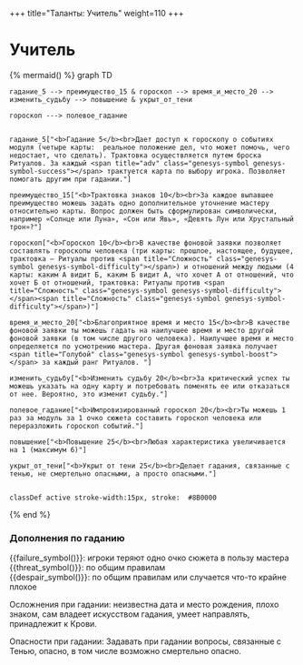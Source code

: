 +++
title="Таланты: Учитель"
weight=110
+++

Учитель
===

{% mermaid() %}
graph TD
    
    гадание_5 --> преимущество_15 & гороскоп --> время_и_место_20 --> изменить_судьбу --> повышение & укрыт_от_тени

    гороскоп ---> полевое_гадание

    
    гадание_5["<b>Гадание 5</b><br>Дает доступ к гороскопу о событиях модуля (четыре карты:  реальное положение дел, что может помочь, чего недостает, что сделать). Трактовка осуществляется путем броска Ритуалов. За каждый <span title="adv" class="genesys-symbol genesys-symbol-success"></span> трактуется карта по выбору игрока. Позволяет помогать другим при гадании."]

    преимущество_15["<b>Трактовка знаков 10</b><br>За каждое выпавшее преимущество можешь задать одно дополнительное уточнение мастеру относительно карты. Вопрос должен быть сформулирован символически, например «Солнце или Луна», «Сон или Явь», «Девять Лун или Хрустальный трон»?"]

    гороскоп["<b>Гороскоп 10</b><br>В качестве фоновой заявки позволяет составлять гороскопы человека (три карты: прошлое, настоящее, будущее, трактовка — Ритуалы против <span title="Сложность" class="genesys-symbol genesys-symbol-difficulty"></span>) и отношений между людьми (4 карты: каким А видит Б, каким Б видит А, что хочет А от отношений, что хочет Б от отношений, трактовка: Ритуалы против <span title="Сложность" class="genesys-symbol genesys-symbol-difficulty"></span><span title="Сложность" class="genesys-symbol genesys-symbol-difficulty"></span>)"]

    время_и_место_20["<b>Благоприятное время и место 15</b><br>В качестве фоновой заявки ты можешь гадать на наилучшее время и место другой фоновой заявки (в том числе другого человека). Наилучшее время и место определяется по усмотрению мастера. Другая фоновая заявка получает <span title="Голубой" class="genesys-symbol genesys-symbol-boost"></span> за каждый ранг Ритуалов. "]

    изменить_судьбу["<b>Изменить судьбу 20</b><br>За критический успех ты можешь указать на одну карту и потребовать поменять ее или отказаться от нее. Вероятно, это изменит судьбу."]

    полевое_гадание["<b>Импровизированный гороскоп 20</b><br>Ты можешь 1 раз за модуль за 1 очко сюжета составить гороскоп человека или переразложить гороскоп событий."]

    повышение["<b>Повышение 25</b><br>Любая характеристика увеличивается на 1 (максимум 6)"]

    укрыт_от_тени["<b>Укрыт от тени 25</b><br>Делает гадания, связанные с тенью, не смертельно опасными, а просто опасными."]


    classDef active stroke-width:15px, stroke: 	#8B0000
{% end %}

### Дополнения по гаданию

{{failure_symbol()}}: игроки теряют одно очко сюжета в пользу мастера <br>
{{threat_symbol()}}: по общим правилам  <br>
{{despair_symbol()}}: по общим правилам или случается что-то крайне плохое <br>

Осложнения при гадании: неизвестна дата и место рождения, плохо знаком, сам владеет искусством гадания, умеет направлять, принадлежит к Крови. 

Опасности при гадании: Задавать при гадании вопросы, связанные с Тенью, опасно, в том числе возможно смертельно опасно. 